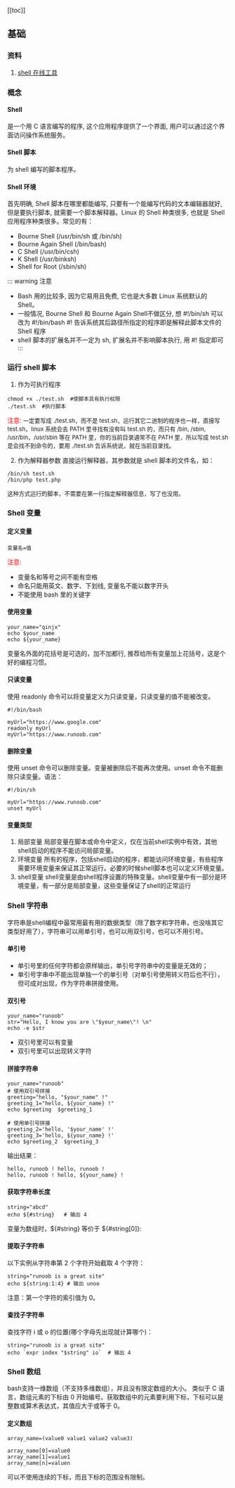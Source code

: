 [[toc]]

## 基础
### 资料
1. [shell 在线工具](https://www.runoob.com/try/runcode.php?filename=helloworld&type=bash)

### 概念
#### Shell
是一个用 C 语言编写的程序, 这个应用程序提供了一个界面, 用户可以通过这个界面访问操作系统服务。

#### Shell 脚本
为 shell 编写的脚本程序。

#### Shell 环境
首先明确, Shell 脚本在哪里都能编写, 只要有一个能编写代码的文本编辑器就好, 但是要执行脚本, 就需要一个脚本解释器。Linux 的 Shell 种类很多, 也就是 Shell 应用程序种类很多。常见的有：
- Bourne Shell (/usr/bin/sh 或 /bin/sh)
- Bourne Again Shell (/bin/bash)
- C Shell (/usr/bin/csh)
- K Shell (/usr/binksh)
- Shell for Root (/sbin/sh)

::: warning 注意
- Bash 用的比较多, 因为它易用且免费, 它也是大多数 Linux 系统默认的 Shell。
- 一般情况, Bourne Shell 和 Bourne Again Shell不做区分, 想 #!/bin/sh 可以改为 #!/bin/bash
#! 告诉系统其后路径所指定的程序即是解释此脚本文件的 Shell 程序
- shell 脚本的扩展名并不一定为 sh, 扩展名并不影响脚本执行, 用 #! 指定即可
:::

### 运行 shell 脚本
1. 作为可执行程序
``` shell
chmod +x ./test.sh  #使脚本具有执行权限
./test.sh  #执行脚本
```
<font color=red>注意: </font><font size=2>一定要写成 ./test.sh，而不是 test.sh，运行其它二进制的程序也一样，直接写 test.sh，linux 系统会去 PATH 里寻找有没有叫 test.sh 的，而只有 /bin, /sbin, /usr/bin，/usr/sbin 等在 PATH 里，你的当前目录通常不在 PATH 里，所以写成 test.sh 是会找不到命令的，要用 ./test.sh 告诉系统说，就在当前目录找。</font>

2. 作为解释器参数
直接运行解释器，其参数就是 shell 脚本的文件名，如：
``` shell
/bin/sh test.sh
/bin/php test.php
```
<font size=2>这种方式运行的脚本，不需要在第一行指定解释器信息，写了也没用。</font>

### Shell 变量
#### 定义变量
``` shell
变量名=值
```

<font color=red>注意: </font>
- 变量名和等号之间不能有空格
- 命名只能用英文、数字、下划线, 变量名不能以数字开头
- 不能使用 bash 里的关键字

#### 使用变量
``` shell
your_name="qinjx"
echo $your_name
echo ${your_name}
```
变量名外面的花括号是可选的，加不加都行, 推荐给所有变量加上花括号，这是个好的编程习惯。

#### 只读变量
使用 readonly 命令可以将变量定义为只读变量，只读变量的值不能被改变。
``` shell
#!/bin/bash

myUrl="https://www.google.com"
readonly myUrl
myUrl="https://www.runoob.com"
```

#### 删除变量
使用 unset 命令可以删除变量。变量被删除后不能再次使用。unset 命令不能删除只读变量。语法：
``` shell
#!/bin/sh

myUrl="https://www.runoob.com"
unset myUrl
```

#### 变量类型
1. 局部变量 局部变量在脚本或命令中定义，仅在当前shell实例中有效，其他shell启动的程序不能访问局部变量。
2. 环境变量 所有的程序，包括shell启动的程序，都能访问环境变量，有些程序需要环境变量来保证其正常运行。必要的时候shell脚本也可以定义环境变量。
3. shell变量 shell变量是由shell程序设置的特殊变量。shell变量中有一部分是环境变量，有一部分是局部变量，这些变量保证了shell的正常运行

### Shell 字符串
字符串是shell编程中最常用最有用的数据类型（除了数字和字符串，也没啥其它类型好用了），字符串可以用单引号，也可以用双引号，也可以不用引号。

#### 单引号
- 单引号里的任何字符都会原样输出，单引号字符串中的变量是无效的；
- 单引号字串中不能出现单独一个的单引号（对单引号使用转义符后也不行），但可成对出现，作为字符串拼接使用。

#### 双引号
``` shell
your_name="runoob"
str="Hello, I know you are \"$your_name\"! \n"
echo -e $str
```

- 双引号里可以有变量
- 双引号里可以出现转义字符

#### 拼接字符串
``` shell
your_name="runoob"
# 使用双引号拼接
greeting="hello, "$your_name" !"
greeting_1="hello, ${your_name} !"
echo $greeting  $greeting_1

# 使用单引号拼接
greeting_2='hello, '$your_name' !'
greeting_3='hello, ${your_name} !'
echo $greeting_2  $greeting_3
```

输出结果：
``` shell
hello, runoob ! hello, runoob !
hello, runoob ! hello, ${your_name} !
```

#### 获取字符串长度
``` shell
string="abcd"
echo ${#string}   # 输出 4
```
变量为数组时，${#string} 等价于 ${#string[0]}:

#### 提取子字符串
以下实例从字符串第 2 个字符开始截取 4 个字符：
``` shell
string="runoob is a great site"
echo ${string:1:4} # 输出 unoo
```
注意：第一个字符的索引值为 0。

#### 查找子字符串
查找字符 i 或 o 的位置(哪个字母先出现就计算哪个)：
``` shell
string="runoob is a great site"
echo `expr index "$string" io`  # 输出 4
```

### Shell 数组
bash支持一维数组（不支持多维数组），并且没有限定数组的大小。
类似于 C 语言，数组元素的下标由 0 开始编号。获取数组中的元素要利用下标，下标可以是整数或算术表达式，其值应大于或等于 0。

#### 定义数组
``` shell
array_name=(value0 value1 value2 value3)

array_name[0]=value0
array_name[1]=value1
array_name[n]=valuen
```
可以不使用连续的下标，而且下标的范围没有限制。

